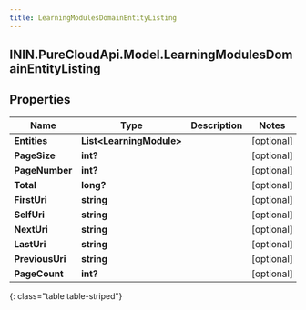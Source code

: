 ```yaml
---
title: LearningModulesDomainEntityListing
---
```

## ININ.PureCloudApi.Model.LearningModulesDomainEntityListing

## Properties

|Name | Type | Description | Notes|
|------------ | ------------- | ------------- | -------------|
| **Entities** | [**List&lt;LearningModule&gt;**](LearningModule.html) |  | [optional] |
| **PageSize** | **int?** |  | [optional] |
| **PageNumber** | **int?** |  | [optional] |
| **Total** | **long?** |  | [optional] |
| **FirstUri** | **string** |  | [optional] |
| **SelfUri** | **string** |  | [optional] |
| **NextUri** | **string** |  | [optional] |
| **LastUri** | **string** |  | [optional] |
| **PreviousUri** | **string** |  | [optional] |
| **PageCount** | **int?** |  | [optional] |
{: class="table table-striped"}


